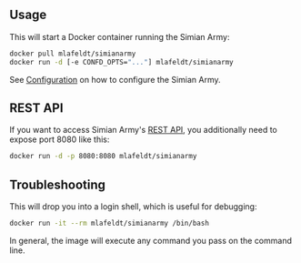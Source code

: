 ## Usage

This will start a Docker container running the Simian Army:

```bash
docker pull mlafeldt/simianarmy
docker run -d [-e CONFD_OPTS="..."] mlafeldt/simianarmy
```

See [Configuration](configuration.md) on how to configure the Simian Army.

## REST API

If you want to access Simian Army's [REST API](https://github.com/Netflix/SimianArmy/wiki/REST), you additionally need to expose port 8080 like this:

```bash
docker run -d -p 8080:8080 mlafeldt/simianarmy
```

## Troubleshooting

This will drop you into a login shell, which is useful for debugging:

```bash
docker run -it --rm mlafeldt/simianarmy /bin/bash
```

In general, the image will execute any command you pass on the command line.
